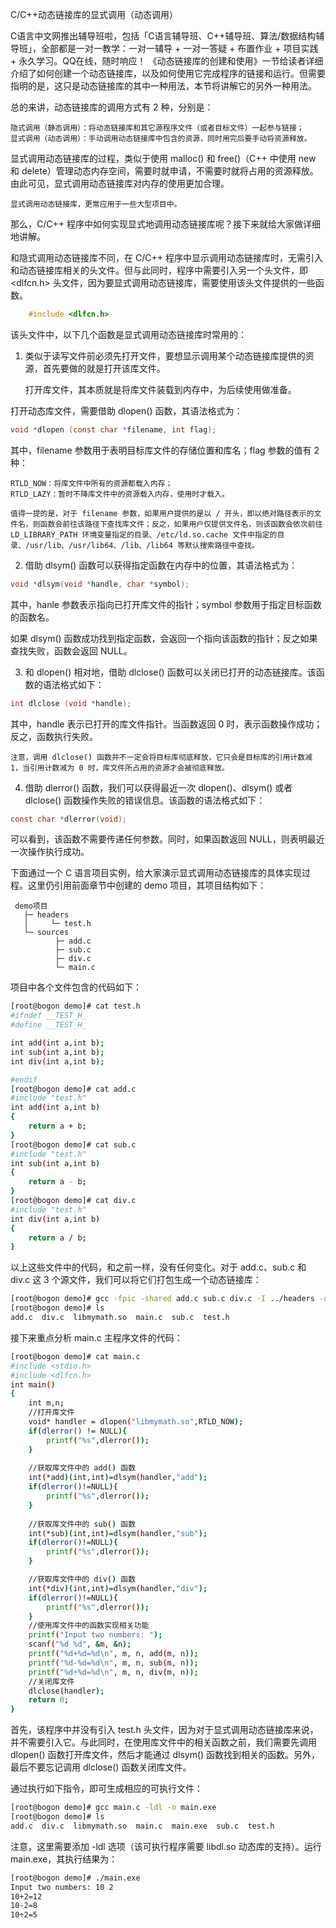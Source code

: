 C/C++动态链接库的显式调用（动态调用）

C语言中文网推出辅导班啦，包括「C语言辅导班、C++辅导班、算法/数据结构辅导班」，全部都是一对一教学：一对一辅导 + 一对一答疑 + 布置作业 + 项目实践 + 永久学习。QQ在线，随时响应！
《动态链接库的创建和使用》一节给读者详细介绍了如何创建一个动态链接库，以及如何使用它完成程序的链接和运行。但需要指明的是，这只是动态链接库的其中一种用法，本节将讲解它的另外一种用法。

总的来讲，动态链接库的调用方式有 2 种，分别是：

    隐式调用（静态调用）：将动态链接库和其它源程序文件（或者目标文件）一起参与链接；
    显式调用（动态调用）：手动调用动态链接库中包含的资源，同时用完后要手动将资源释放。


显式调用动态链接库的过程，类似于使用 malloc() 和 free()（C++ 中使用 new 和 delete）管理动态内存空间，需要时就申请，不需要时就将占用的资源释放。由此可见，显式调用动态链接库对内存的使用更加合理。

    显式调用动态链接库，更常应用于一些大型项目中。

那么，C/C++ 程序中如何实现显式地调用动态链接库呢？接下来就给大家做详细地讲解。

和隐式调用动态链接库不同，在 C/C++ 程序中显示调用动态链接库时，无需引入和动态链接库相关的头文件。但与此同时，程序中需要引入另一个头文件，即 <dlfcn.h> 头文件，因为要显式调用动态链接库，需要使用该头文件提供的一些函数。
~~~ c
    #include <dlfcn.h>
~~~
该头文件中，以下几个函数是显式调用动态链接库时常用的：

1) 类似于读写文件前必须先打开文件，要想显示调用某个动态链接库提供的资源，首先要做的就是打开该库文件。

    打开库文件，其本质就是将库文件装载到内存中，为后续使用做准备。

打开动态库文件，需要借助 dlopen() 函数，其语法格式为：
~~~ c
void *dlopen (const char *filename, int flag);
~~~
其中，filename 参数用于表明目标库文件的存储位置和库名；flag 参数的值有 2 种：

    RTLD_NOW：将库文件中所有的资源都载入内存；
    RTLD_LAZY：暂时不降库文件中的资源载入内存，使用时才载入。

    值得一提的是，对于 filename 参数，如果用户提供的是以 / 开头，即以绝对路径表示的文件名，则函数会前往该路径下查找库文件；反之，如果用户仅提供文件名，则该函数会依次前往 LD_LIBRARY_PATH 环境变量指定的目录、/etc/ld.so.cache 文件中指定的目录、/usr/lib、/usr/lib64、/lib、/lib64 等默认搜索路径中查找。

2) 借助 dlsym() 函数可以获得指定函数在内存中的位置，其语法格式为：
~~~ c
void *dlsym(void *handle, char *symbol);
~~~
其中，hanle 参数表示指向已打开库文件的指针；symbol 参数用于指定目标函数的函数名。

如果 dlsym() 函数成功找到指定函数，会返回一个指向该函数的指针；反之如果查找失败，函数会返回 NULL。
 
3) 和 dlopen() 相对地，借助 dlclose() 函数可以关闭已打开的动态链接库。该函数的语法格式如下：
~~~ c
int dlclose (void *handle);
~~~
其中，handle 表示已打开的库文件指针。当函数返回 0 时，表示函数操作成功；反之，函数执行失败。

    注意，调用 dlclose() 函数并不一定会将目标库彻底释放，它只会是目标库的引用计数减 1，当引用计数减为 0 时，库文件所占用的资源才会被彻底释放。


4) 借助 dlerror() 函数，我们可以获得最近一次 dlopen()、dlsym() 或者 dlclose() 函数操作失败的错误信息。该函数的语法格式如下：
~~~ c
const char *dlerror(void);
~~~
可以看到，该函数不需要传递任何参数。同时，如果函数返回 NULL，则表明最近一次操作执行成功。

下面通过一个 C 语言项目实例，给大家演示显式调用动态链接库的具体实现过程。这里仍引用前面章节中创建的 demo 项目，其项目结构如下：
~~~
 demo项目
   ├─ headers
   │     └─ test.h
   └─ sources
          ├─ add.c
          ├─ sub.c
          ├─ div.c
          └─ main.c
~~~
项目中各个文件包含的代码如下：
~~~ bash
[root@bogon demo]# cat test.h
#ifndef __TEST_H_
#define __TEST_H_

int add(int a,int b);
int sub(int a,int b);
int div(int a,int b);

#endif
[root@bogon demo]# cat add.c
#include "test.h"
int add(int a,int b)
{
    return a + b;
}
[root@bogon demo]# cat sub.c
#include "test.h"
int sub(int a,int b)
{
    return a - b;
}
[root@bogon demo]# cat div.c
#include "test.h"
int div(int a,int b)
{
    return a / b;
}
~~~
以上这些文件中的代码，和之前一样，没有任何变化。对于 add.c、sub.c 和 div.c 这 3 个源文件，我们可以将它们打包生成一个动态链接库：
~~~ bash
[root@bogon demo]# gcc -fpic -shared add.c sub.c div.c -I ../headers -o libmymath.so
[root@bogon demo]# ls
add.c  div.c  libmymath.so  main.c  sub.c  test.h
~~~
接下来重点分析 main.c 主程序文件的代码：
~~~ bash
[root@bogon demo]# cat main.c
#include <stdio.h>
#include <dlfcn.h>
int main()
{
    int m,n;
    //打开库文件
    void* handler = dlopen("libmymath.so",RTLD_NOW);
    if(dlerror() != NULL){
        printf("%s",dlerror());
    }
   
    //获取库文件中的 add() 函数
    int(*add)(int,int)=dlsym(handler,"add");
    if(dlerror()!=NULL){
        printf("%s",dlerror());
    }
  
    //获取库文件中的 sub() 函数
    int(*sub)(int,int)=dlsym(handler,"sub");
    if(dlerror()!=NULL){
        printf("%s",dlerror());
    }

    //获取库文件中的 div() 函数
    int(*div)(int,int)=dlsym(handler,"div");
    if(dlerror()!=NULL){
        printf("%s",dlerror());
    }
    //使用库文件中的函数实现相关功能
    printf("Input two numbers: ");
    scanf("%d %d", &m, &n);
    printf("%d+%d=%d\n", m, n, add(m, n));
    printf("%d-%d=%d\n", m, n, sub(m, n));
    printf("%d÷%d=%d\n", m, n, div(m, n));
    //关闭库文件
    dlclose(handler);
    return 0;
}
~~~
首先，该程序中并没有引入 test.h 头文件，因为对于显式调用动态链接库来说，并不需要引入它。与此同时，在使用库文件中的相关函数之前，我们需要先调用 dlopen() 函数打开库文件，然后才能通过 dlsym() 函数找到相关的函数。另外，最后不要忘记调用 dlclose() 函数关闭库文件。

通过执行如下指令，即可生成相应的可执行文件：
~~~ bash
[root@bogon demo]# gcc main.c -ldl -o main.exe
[root@bogon demo]# ls
add.c  div.c  libmymath.so  main.c  main.exe  sub.c  test.h
~~~
注意，这里需要添加 -ldl 选项（该可执行程序需要 libdl.so 动态库的支持）。运行 main.exe，其执行结果为：
~~~ bash
[root@bogon demo]# ./main.exe
Input two numbers: 10 2
10+2=12
10-2=8
10÷2=5

~~~
